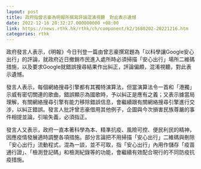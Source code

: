 ```yaml
---
layout: post
title: 政府指曾志豪為明報所撰寫評論混淆視聽　對此表示遺憾
date: 2022-12-16 20:32:27.000000000 +08:00
link: https://news.rthk.hk/rthk/ch/component/k2/1680202-20221216.htm
categories: rthk
---
```


政府發言人表示，《明報》今日刊登一篇由曾志豪撰寫題為「以科學讓Google安心出行」的評論，就政府近日撤銷市民進入處所時必須掃描「安心出行」場所二維碼措施，以及要求Google就錯誤搜尋結果作出糾正，評論偏頗，混淆視聽，對此表示遺憾。

發言人表示，每個網絡搜尋引擎都有其獨特演算法，但當演算法令一首和「港獨」示威有密切關連的歌曲，錯誤顯示為國歌時，予以糾正是應有之義；又表示據當局理解，有關網絡搜尋引擎有能力移除錯誤信息，會繼續跟有關網絡搜尋引擎進行交涉，以糾正錯誤。發言人批評曾志豪借用其他例子，企圖與今次損害民族尊嚴的事件相提並論，引喻失義，必須指正。

發言人又表示，政府一直本著科學為本、精準抗疫、風險可控、便民利民的精神，因應疫情發展適時調整各項措施。部分言論把不用掃描「安心出行」二維碼與刪除「安心出行」流動程式，混為一談，並不可取，指「安心出行」內用作儲存「疫苗通行證」、「檢測登記碼」和檢測紀錄等的功能，會繼續有效配合現行的不同防疫抗疫措施。
